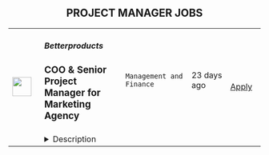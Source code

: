 <div align="center"><h2>PROJECT MANAGER JOBS</h2></div><table><tr>
                <td width="100" height="100" rowspan="2">
                    <img src="https://wwr-pro.s3.amazonaws.com/logos/0098/0239/logo.gif" width="38px" height="auto">
                </td>
                <td width="300">
                    <h5>Betterproducts</h5>
                    <h3> COO & Senior Project Manager for Marketing Agency</h3>
                </td>
                <td width="300">
                    <code>Management and Finance</code>
                </td>
                <td width="200">
                <text>23 days ago</text>
                </td>
                <td width="100" rowspan="2">
                <a href="https://weworkremotely.com/remote-jobs/betterproducts-coo-senior-project-manager-for-marketing-agency" align="right" target="_blank">Apply</a>
                </td>
            </tr>
            <tr>
                <td colspan="3">
                <details><summary>Description</summary>
                <img src="https://we-work-remotely.imgix.net/logos/0098/0239/logo.gif?ixlib=rails-4.0.0&w=50&h=50&dpr=2&fit=fill&auto=compress" />

<p>
  <strong>Headquarters:</strong> Berlin, Germany
    <br /><strong>URL:</strong> <a href="http://www.betterproducts.co">http://www.betterproducts.co</a>
</p>

<div>
<br>We are looking for a freelance full-time Project Manager for our marketing agency, starting direct or in the next 3 weeks, for a long-term collaboration. You will start in a project manager role and (assuming you do well) will take on the COO role. </div><div>
<br>You will manage several client projects at once and manage a remote team of about 7 people. You will work directly with clients and have monthly progress meetings with them. Your responsibility it to keep clients happy, ensure we deliver what we promised, and follow our processes to ensure quality. <br><br>
</div><div>Our clients are all B2B SaaS companies, and for most we offer an email outreach service, and for some we also run other marketing channels like ads, landing pages, etc. We always follow an exciting growth hacking approach with clear hypotheses, A/B testing, data collection, etc.<br><br>
</div><div><strong>Your skills</strong></div><ul>
<li>You worked as a <strong>marketing project manager</strong> for at least <strong>3+yrs and </strong>managed teams of 6 people or more<ul>
<li>You like to take <strong>ownership</strong>, and have no trouble <strong>resolving most problems</strong> yourself with help of the team. </li>
<li>You have at least 2 yrs of experience creating various types of marketing campaigns yourself </li>
<li>You like to come up with ideas and take action </li>
</ul>
</li>
<li>You <strong>worked directly with clients for 3+yrs</strong>. <ul>
<li>You have experience managing whole client relationships and delivery by yourself, with minimal help from managers above you.</li>
<li>Good sense of <strong>clear communication</strong> and quality. I.e. to ensure campaigns/experiments we share are easy to understand and don't leave any questions unanswered. </li>
<li>In resolving <strong>issues</strong> with clients, you communicate <strong>clearly</strong> and make it <strong>easy</strong> for them to take a decision. </li>
<li>You have a good <strong>feeling for priorities/urgency</strong> and never miss a deadline without letting your client know and having a recovery plan</li>
<li>You think <strong>strategically</strong>, have a feeling for <strong>priorities</strong> and are always focused on delivering <strong>maximum value to the customer</strong>
</li>
</ul>
</li>
<li>You are <strong>process-oriented</strong> and you ensure that you and your teams follow our delivery processes</li>
<li>You work <strong>Accurately</strong>. Your calculations and spelling is always correct, your choice of words is accurate. </li>
<li>You speak <strong>English fluently.</strong>
</li>
<li>You're strong in quickly <strong>learning new tools</strong>, and worked with many marketing tools in the past. You're not technical.</li>
<li>You have your own methods for staying in contact / <strong>on top</strong> enough with <strong>team</strong> members, not too much, not too little and that's a good mix of meetings and text communication. </li>
<li>Experience with <strong>email/linkedin outreach, advertising</strong> and growth hacking is a plus</li>
<li>Experience with <strong>B2B SaaS startups</strong> is a plus</li>
<li>We are currently not looking for candidates from India, Pakistan, Russia, Ireland, West Coast of US and China. </li>
<li>This is a remote freelance position (32-40 hours per week), you are paid for worked time and are required to use our time tracker. </li>
<li>Your <strong>working hours overlap</strong> at least 4 hours from 10 am - 10 pm in Berlin, and you are able to take client meetings between 14:00-19:00 Berlin time. </li>
</ul><div>
<br><br>
</div><div><strong><br>Please do not apply if you:</strong></div><div>To ensure we attract the right candidates, here is a somewhat exaggerated list of when not to apply. It's OK if you disagree with one or two.</div><ul>
<li>You don't consider yourself a bit of a workaholic and never work more than 8hrs</li>
<li>You don't believe the customer is always right</li>
<li>You think it's OK if campaign launch deadlines are missed and you wouldn't even inform the customer</li>
<li>You think it's OK to not answer a client complaint/issue mail within 24hrs</li>
<li>You don't believe in checking your team's work and regular checkins</li>
<li>You consider yourself not very technical and struggle to learn new tools</li>
<li>You're not process and data-oriented, or you hate documenting processes</li>
<li>You don't like being on top of the team, monitoring deadlines, budgets, etc</li>
<li>You hate meetings with your team and clients</li>
<li>You are not constantly full of ideas of how to do things better, lack energy and always have a critical tone</li>
<li>You think using Grammarly is useless. </li>
<li>You prefer to do things yourself instead of delegating. </li>
</ul><div>
<br><br>
</div><div><strong><br>Question? Or apply right away?</strong></div><div>
<br>If you have any questions about this position, don't hesitate to contact hr@betterproducts.co (not: .com). <br><br>
</div><div>To apply please send your CV to hr@betterproducts.co, no motivation letter is required. We will send you some short screening questions to answer, which we will use to select a shortlist of candidates that we will interview. A skill test is part of the process.<br><br>
</div>

<p><strong>To apply:</strong> <a href="https://weworkremotely.com/remote-jobs/betterproducts-coo-senior-project-manager-for-marketing-agency">https://weworkremotely.com/remote-jobs/betterproducts-coo-senior-project-manager-for-marketing-agency</a></p>

                </details>
                </td>
            </tr>,<tr>
                <td width="100" height="100" rowspan="2">
                    <img src="https://pbs.twimg.com/profile_images/2738508979/760be3edebfa0195e36fb3dba07297c1_400x400.png" width="38px" height="auto">
                </td>
                <td width="300">
                    <h5>10up</h5>
                    <h3>Senior Digital Project Manager</h3>
                </td>
                <td width="300">
                    <code></code>
                </td>
                <td width="200">
                <text>0 days ago</text>
                </td>
                <td width="100" rowspan="2">
                <a href="https://jobs.lever.co/10up-2/36ed2249-4b91-43f3-9604-9de62e3b558b" align="right" target="_blank">Apply</a>
                </td>
            </tr>
            <tr>
                <td colspan="3">
                <details><summary>Description</summary>
                <div class="section page-centered" data-qa="job-description"><div><b style="font-size: 18px">Location: Remote - Anywhere </b>(Open to applicants located anywhere around the globe.)</div><div><br></div><div>A Senior Project Manager at 10up is not just a task manager, but a strategic contributor to every project, and the driver for successful client delivery. Join a team of collaborative, cross-discipline professionals who have been pushing the boundaries of enterprise-level projects for over 12 years.</div><div><br></div><div>You’ll have ownership and input on a combination of innovative, challenging projects and ongoing support engagements—we believe in balanced and diverse workloads through dedicated resource management. We have a supportive Client Delivery structure, with established PM processes, while still allowing for autonomy.</div><div><br></div><div>As a leading digital agency, 10up’s client roster spans from innovative startups and impactful non-profits, to some of the biggest names in the industry, such as ESPN, Google, The New York Times Co., and The Nobel Prize Committee.&nbsp;</div><div><br></div><div>As a 10upper, you have options for flexible and alternative work schedules. Intentionally remote since day one, spanning six continents and 38+ countries, 10up fully embraces the benefits of distributed work.</div><div><br></div></div><div class="section page-centered"><div><h3>What you will do: </h3><ul class="posting-requirements plain-list"><ul><li>Act as the day-to-day Project Manager for 4 - 7 active projects; exhibiting senior-level ownership over all project scopes/plans, client meetings, written status updates, demos, risk management and iterative scope / expectation management.&nbsp;</li><li>Consistently track and analyze project progress and budget burn, and work with group and project leadership to escalate concerns and/or risks, and mitigate appropriately.</li><li>Ensure superior quality deliverables by collaboratively engaging cross-discipline leadership, and enforcing rigorous QA processes and standards to provide end to end delivery and client satisfaction.</li><li>Lead discovery engagements (onsite and remotely) that expertly define cross-discipline project requirements and that demonstrate an expert understanding of underlying client business goals and objectives.</li><li>Consistently identify strategic opportunities to engage with the 10up Account Management Team and collaborate towards building strong, long-term client relationships.</li></ul></ul></div></div><div class="section page-centered"><div><h3>About you: </h3><ul class="posting-requirements plain-list"><ul><li>You have experience delivering full scope CMS-based web projects for enterprise clients, ideally in an agency environment, and preferably with a practical understanding of the WordPress platform.</li><li>You can describe tangible examples of deescalating project risks by working with members of your team and leadership to develop collaborative solutions.</li><li>Your roles and responsibilities have been primarily client facing. You are often the main point of contact for client requests, escalations, comprehensive updates, and senior-level consultation.</li><li>You have a proven track record of deescalating project risks by working with members of your team and leadership to develop collaborative solutions.</li><li>You are an effective leader of cross-discipline project teams - across account strategy, experience design, engineering, QA and support - and are able to keep the team motivated and on task to deliver the best project outcomes.</li><li>You have excellent verbal and written English communication skills, both internally and externally.</li></ul></ul></div></div><div class="section page-centered"><div><h3>Benefits of interest:</h3><ul class="posting-requirements plain-list"><ul><li>Mentorship from a dedicated Team Lead and Director of Client Delivery.</li><li>Multiple paid time off programs, including accrued PTO, parental leave, bereavement leave, and company holidays – including an all-company break from Christmas Eve to New Years Day.</li><li>Health, dental, and life insurance programs (available for United States team members).</li><li>Retirement contribution programs (currently available in the U.S. and U.K.).</li><li>$3,000 USD accrued annually in professional development budget for you to spend on conferences, training, or to buy back time for programs like independent study.</li><li>Flexible and alternate schedule programs - including options for 4-day work week (Monday-Thursday) configurations.</li><li>Global Company summits – opportunities to meet, socialize and learn with fellow 10uppers in person at remarkable destinations.&nbsp;</li><li>An end-of-year all-hands bonus program, along with smaller opportunities for recognition throughout the year.</li></ul></ul></div></div><!--[2022-11-28] [GOLD-2535] Remove payTransparencyV1 when feature flag is fully removed--><div class="section page-centered" data-qa="salary-range"><div>$60,000 - $120,000 a year</div><small><div>The expected annual salary range for this position is between $60,000 and $120,000 USD. Compensation is determined based on a variety of factors including relevant experience, other job related qualifications/skills, geographic location, and business needs.</div></small></div><div class="section page-centered" data-qa="closing-description"><div><b style="font-size: 18px">Join our team!&nbsp;</b></div><div><br></div><div>If you are passionate about 10up's mission and think you have what it takes to be successful in this role even if you don't check all the boxes, please apply. We'd appreciate the opportunity to personally review your application. Everyone gets a response.</div><div><br></div><div>Read more about <a href="https://drive.google.com/file/d/1nQ9yWRqfDAdrriYRnBNzYo7w59auYxMe/view" class="postings-link">What to Expect </a>through our Recruiting process.</div><div><br></div><div>We don't want you to miss any communication from us! To ensure you receive updates on your application, please add jobs@10up.com to your contacts list! #LI-Remote</div></div><div class="section page-centered last-section-apply" data-qa="btn-apply-bottom"><a class="postings-btn template-btn-submit hex-color" data-qa="show-page-apply" href="https://jobs.lever.co/10up-2/36ed2249-4b91-43f3-9604-9de62e3b558b/apply">Apply for this job</a></div>
                </details>
                </td>
            </tr></table>